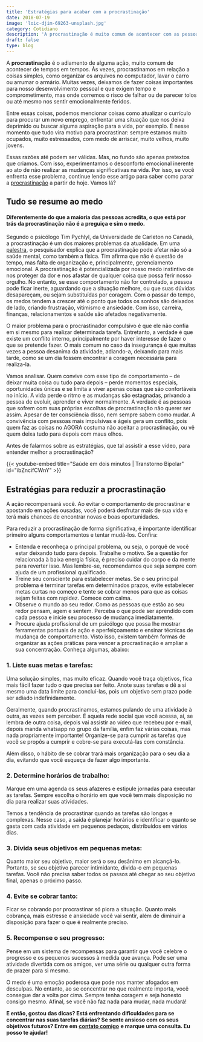 ```yaml
---
title: 'Estratégias para acabar com a procrastinação'
date: 2018-07-19
image: 'loic-djim-69263-unsplash.jpg'
category: Cotidiano
description: 'A procrastinação é muito comum de acontecer com as pessoas de tempos em tempos. Às vezes, são coisas simples, como organizar os arquivos no computador...'
draft: false
type: blog
---
```


A **procrastinação** é o adiamento de alguma ação, muito comum de acontecer de tempos em tempos. Às vezes, procrastinamos em relação a coisas simples, como organizar os arquivos no computador, lavar o carro ou arrumar o armário. Muitas vezes, deixamos de fazer coisas importantes para nosso desenvolvimento pessoal e que exigem tempo e comprometimento, mas onde corremos o risco de falhar ou de parecer tolos ou até mesmo nos sentir emocionalmente feridos.

Entre essas coisas, podemos mencionar coisas como atualizar o currículo para procurar um novo emprego, enfrentar uma situação que nos deixa deprimido ou buscar alguma aspiração para a vida, por exemplo. É nesse momento que tudo vira motivo para procrastinar: sempre estamos muito ocupados, muito estressados, com medo de arriscar, muito velhos, muito jovens.

Essas razões até podem ser válidas. Mas, no fundo são apenas pretextos que criamos. Com isso, experimentamos o desconforto emocional inerente ao ato de não realizar as mudanças significativas na vida.
Por isso, se você enfrenta esse problema, continue lendo esse artigo para saber como parar a [procrastinação](/como-evitar-a-autossabotagem/) a partir de hoje. Vamos lá?

## **Tudo se resume ao medo**

#### Diferentemente do que a maioria das pessoas acredita, o que está por trás da procrastinação não é a preguiça e sim o medo.

Segundo o psicólogo Tim Pychlyl, da Universidade de Carleton no Canadá, a procrastinação é um dos maiores problemas da atualidade. Em uma [palestra](https://youtu.be/mhFQA998WiA), o pesquisador explica que a procrastinação pode afetar não só a saúde mental, como também a física. Tim afirma que não é questão de tempo, mas falta de organização e, principalmente, gerenciamento emocional.
A procrastinação é potencializada por nosso medo instintivo de nos proteger da dor e nos afastar de qualquer coisa que possa ferir nosso orgulho. No entanto, se esse comportamento não for controlado, a pessoa pode ficar inerte, aguardando que a situação melhore, ou que suas dúvidas desapareçam, ou sejam substituídas por coragem.
Com o passar do tempo, os medos tendem a crescer até o ponto que todos os sonhos são deixados de lado, criando frustração, vitimismo e ansiedade. Com isso, carreira, finanças, relacionamentos e saúde são afetados negativamente.

O maior problema para o procrastinador compulsivo é que ele não confia em si mesmo para realizar determinada tarefa. Entretanto, a verdade é que existe um conflito interno, principalmente por haver interesse de fazer o que se pretende fazer. O mais comum no caso da insegurança é que muitas vezes a pessoa desanima da atividade, adiando-a, deixando para mais tarde, como se um dia fossem encontrar a coragem necessária para realiza-la.

Vamos analisar. Quem convive com esse tipo de comportamento – de deixar muita coisa ou tudo para depois – perde momentos especiais, oportunidades únicas e se limita a viver apenas coisas que são confortáveis no início. A vida perde o ritmo e as mudanças são estagnadas, privando a pessoa de evoluir, aprender e viver normalmente. A verdade é as pessoas que sofrem com suas próprias escolhas de procrastinação não querer ser assim. Apesar de ter consciência disso, nem sempre sabem como mudar. A convivência com pessoas mais impulsivas e ágeis gera um conflito, pois quem faz as coisas no AGORA costuma não aceitar a procrastinação, ou vê quem deixa tudo para depois com maus olhos.

Antes de falarmos sobre as estratégias, que tal assistir a esse vídeo, para entender melhor a procrastinação?

{{< youtube-embed title="Saúde em dois minutos | Transtorno Bipolar" id="ibZncifCWnY" >}}

## **Estratégias para reduzir a procrastinação**

A ação recompensará você. Ao evitar o comportamento de procrastinar e apostando em ações ousadas, você poderá desfrutar mais de sua vida e terá mais chances de encontrar novas e boas oportunidades.

Para reduzir a procrastinação de forma significativa, é importante identificar primeiro alguns comportamentos e tentar mudá-los. Confira:

- Entenda e reconheça o principal problema, ou seja, o porquê de você estar deixando tudo para depois. Trabalhe o motivo. Se a questão for relacionada à baixa energia física, é preciso cuidar do corpo e da mente para reverter isso. Mas lembre-se, recomendamos que seja sempre com ajuda de um profissional qualificado.
- Treine seu consciente para estabelecer metas. Se o seu principal problema é terminar tarefas em determinados prazos, evite estabelecer metas curtas no começo e tente se cobrar menos para que as coisas sejam feitas com rapidez. Comece com calma.
- Observe o mundo ao seu redor. Como as pessoas que estão ao seu redor pensam, agem e sentem. Perceba o que pode ser aprendido com cada pessoa e inicie seu processo de mudança imediatamente.
- Procure ajuda profissional de um psicólogo que possa lhe mostrar ferramentas pontuais de ação e aperfeiçoamento e ensinar técnicas de mudança de comportamento.
  Visto isso, existem também formas de organizar as ações práticas para vencer a procrastinação e ampliar a sua concentração. Conheça algumas, abaixo:

### **1. Liste suas metas e tarefas:**

Uma solução simples, mas muito eficaz. Quando você traça objetivos, fica mais fácil fazer tudo o que precisa ser feito. Anote suas tarefas e dê a si mesmo uma data limite para concluí-las, pois um objetivo sem prazo pode ser adiado indefinidamente.

Geralmente, quando procrastinamos, estamos pulando de uma atividade à outra, as vezes sem perceber. É aquela rede social que você acessa, aí, se lembra de outra coisa, depois vai assistir ao vídeo que recebeu por e-mail, depois manda whatsapp no grupo da família, enfim faz várias coisas, mas nada propriamente importante! Organize-se para cumprir as tarefas que você se propôs a cumprir e cobre-se para executá-las com constância.

Além disso, o hábito de se cobrar trará mais organização para o seu dia a dia, evitando que você esqueça de fazer algo importante.

### **2. Determine horários de trabalho:**

Marque em uma agenda os seus afazeres e estipule jornadas para executar as tarefas. Sempre escolha o horário em que você tem mais disposição no dia para realizar suas atividades.

Temos a tendência de procrastinar quando as tarefas são longas e complexas. Nesse caso, a saída é planejar horários e identificar o quanto se gasta com cada atividade em pequenos pedaços, distribuídos em vários dias.

### **3. Divida seus objetivos em pequenas metas:**

Quanto maior seu objetivo, maior será o seu desânimo em alcançá-lo. Portanto, se seu objetivo parecer intimidante, divida-o em pequenas tarefas. Você não precisa saber todos os passos até chegar ao seu objetivo final, apenas o próximo passo.

### **4. Evite se cobrar tanto:**

Ficar se cobrando por procrastinar só piora a situação. Quanto mais cobrança, mais estresse e ansiedade você vai sentir, além de diminuir a disposição para fazer o que é realmente preciso.

### **5. Recompense o seu progresso:**

Pense em um sistema de recompensas para garantir que você celebre o progresso e os pequenos sucessos à medida que avança. Pode ser uma atividade divertida com os amigos, ver uma série ou qualquer outra forma de prazer para si mesmo.

O medo é uma emoção poderosa que pode nos manter afogados em desculpas. No entanto, ao se concentrar no que realmente importa, você consegue dar a volta por cima. Sempre tenha coragem e seja honesto consigo mesmo. Afinal, se você não faz nada para mudar, nada mudará!

**E então, gostou das dicas? Está enfrentando dificuldades para se concentrar nas suas tarefas diárias? Se sente ansioso com os seus objetivos futuros? Entre em** [**contato comigo**](/contato/) **e marque uma consulta. Eu posso te ajudar!**
